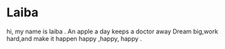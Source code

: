 # Laiba
hi, my name is laiba .
An apple a day keeps a doctor away
Dream big,work hard,and make it happen
happy ,happy, happy .
